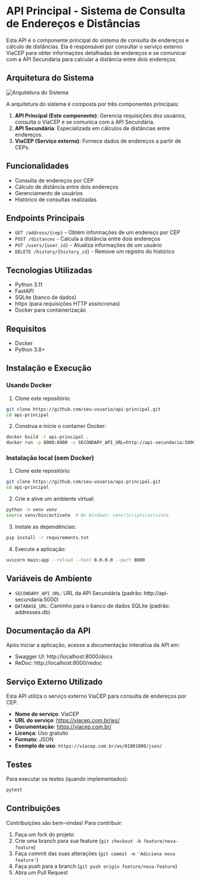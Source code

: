 # API Principal - Sistema de Consulta de Endereços e Distâncias

Esta API é o componente principal do sistema de consulta de endereços e cálculo de distâncias. Ela é responsável por consultar o serviço externo ViaCEP para obter informações detalhadas de endereços e se comunicar com a API Secundária para calcular a distância entre dois endereços.

## Arquitetura do Sistema

![Arquitetura do Sistema](https://i.imgur.com/VZUDy6z.png)

A arquitetura do sistema é composta por três componentes principais:

1. **API Principal (Este componente)**: Gerencia requisições dos usuários, consulta o ViaCEP e se comunica com a API Secundária.
2. **API Secundária**: Especializada em cálculos de distâncias entre endereços.
3. **ViaCEP (Serviço externo)**: Fornece dados de endereços a partir de CEPs.

## Funcionalidades

- Consulta de endereços por CEP
- Cálculo de distância entre dois endereços
- Gerenciamento de usuários
- Histórico de consultas realizadas

## Endpoints Principais

- `GET /address/{cep}` - Obtém informações de um endereço por CEP
- `POST /distances` - Calcula a distância entre dois endereços
- `PUT /users/{user_id}` - Atualiza informações de um usuário
- `DELETE /history/{history_id}` - Remove um registro do histórico

## Tecnologias Utilizadas

- Python 3.11
- FastAPI
- SQLite (banco de dados)
- httpx (para requisições HTTP assíncronas)
- Docker para containerização

## Requisitos

- Docker
- Python 3.8+

## Instalação e Execução

### Usando Docker

1. Clone este repositório:
```bash
git clone https://github.com/seu-usuario/api-principal.git
cd api-principal
```

2. Construa e inicie o container Docker:
```bash
docker build -t api-principal .
docker run -p 8000:8000 -e SECONDARY_API_URL=http://api-secundaria:5000 api-principal
```

### Instalação local (sem Docker)

1. Clone este repositório:
```bash
git clone https://github.com/seu-usuario/api-principal.git
cd api-principal
```

2. Crie e ative um ambiente virtual:
```bash
python -m venv venv
source venv/bin/activate  # No Windows: venv\Scripts\activate
```

3. Instale as dependências:
```bash
pip install -r requirements.txt
```

4. Execute a aplicação:
```bash
uvicorn main:app --reload --host 0.0.0.0 --port 8000
```

## Variáveis de Ambiente

- `SECONDARY_API_URL`: URL da API Secundária (padrão: http://api-secundaria:5000)
- `DATABASE_URL`: Caminho para o banco de dados SQLite (padrão: addresses.db)

## Documentação da API

Após iniciar a aplicação, acesse a documentação interativa da API em:
- Swagger UI: http://localhost:8000/docs
- ReDoc: http://localhost:8000/redoc

## Serviço Externo Utilizado

Esta API utiliza o serviço externo ViaCEP para consulta de endereços por CEP.

- **Nome do serviço**: ViaCEP
- **URL do serviço**: https://viacep.com.br/ws/
- **Documentação**: https://viacep.com.br/
- **Licença**: Uso gratuito
- **Formato**: JSON
- **Exemplo de uso**: `https://viacep.com.br/ws/01001000/json/`

## Testes

Para executar os testes (quando implementados):

```bash
pytest
```

## Contribuições

Contribuições são bem-vindas! Para contribuir:

1. Faça um fork do projeto
2. Crie uma branch para sua feature (`git checkout -b feature/nova-feature`)
3. Faça commit das suas alterações (`git commit -m 'Adiciona nova feature'`)
4. Faça push para a branch (`git push origin feature/nova-feature`)
5. Abra um Pull Request